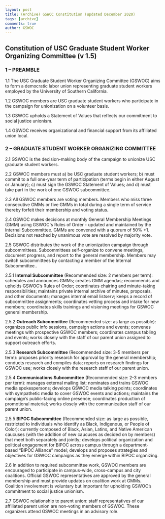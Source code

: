 ```yaml
---
layout: post
title: (Archive) GSWOC Constitution (updated December 2020)
tags: [archive]
comments: true
author: GSWOC
---
```


## Constitution of USC Graduate Student Worker Organizing Committee (v 1.5)

### 1 – PREAMBLE 

1.1 The USC Graduate Student Worker Organizing Committee (GSWOC) aims to form a democratic labor union representing graduate student workers employed by the University of Southern California. 

1.2 GSWOC members are USC graduate student workers who participate in the campaign for unionization on a volunteer basis. 

1.3 GSWOC upholds a Statement of Values that reflects our commitment to social justice unionism.

1.4 GSWOC receives organizational and financial support from its affiliated union local. 

### 2 – GRADUATE STUDENT WORKER ORGANIZING COMMITTEE 

2.1 GSWOC is the decision-making body of the campaign to unionize USC graduate student workers.

2.2 GSWOC members must a) be USC graduate student workers; b) must commit to a full one-year term of participation (terms begin in either August or January); c) must sign the GSWOC Statement of Values; and d) must take part in the work of one GSWOC subcommittee. 

2.3 All GSWOC members are voting members. Members who miss three consecutive GMMs or five GMMs in total during a single term of service thereby forfeit their membership and voting status.

2.4 GSWOC makes decisions at monthly General Membership Meetings (GMM) using GSWOC's Rules of Order - updated and maintained by the Internal Subcommittee. GMMs are convened with a quorum of 50% +1. Decisions not reached by unanimous vote are resolved by majority vote. 

2.5 GSWOC distributes the work of the unionization campaign through subcommittees. Subcommittees self-organize to convene meetings, document progress, and report to the general membership. Members may switch subcommittees by contacting a member of the Internal Subcommittee..

2.5.1 **Internal Subcommittee** (Recommended size: 2 members per term): schedules and announces GMMs; creates GMM agendas; recommends and upholds GSWOC’s Rules of Order; coordinates chairing and minute-taking responsibilities; maintains private internal archive of minutes, proposals, and other documents; manages internal email listserv; keeps a record of subcommittee assignments; coordinates vetting process and intake for new members; coordinates skills trainings and visioning meetings for GSWOC general membership. 

2.5.2 **Outreach Subcommittee** (Recommended size: as large as possible): organizes public info sessions, campaign actions and events; convenes meetings with prospective GSWOC members; coordinates campus tabling and events; works closely with the staff of our parent union assigned to support outreach efforts. 

2.5.3 **Research Subcommittee** (Recommended size: 3-5 members per term): proposes priority research for approval by the general membership; conducts research and compiles data; reports on research findings for GSWOC use; works closely with the research staff of our parent union.

2.5.4 **Communications Subcommittee** (Recommended size: 2-3 members per term): manages external mailing list; nominates and trains GSWOC media spokespersons; develops GSWOC media talking points; coordinates with sympathetic media to cover GSWOC events and actions; maintains the campaign’s public-facing online presence; coordinates production of promotional material; works closely with the communication staff of our parent union. 

2.5.5 **BIPOC Subcommittee** (Recommended size: as large as possible, restricted to individuals who identify as Black, Indigenous, or People of Color): currently composed of Black, Asian, Latinx, and Native American caucuses (with the addition of new caucuses as decided on by members) that meet both separately and jointly; develops political organization and political engagement for BIPOC across campus through a department-based “BIPOC Alliance” model; develops and proposes strategies and objectives for GSWOC campaigns as they emerge within BIPOC organizing.

2.6 In addition to required subcommittee work, GSWOC members are encouraged to participate in campus-wide, cross-campus and city coalitions. Official GSWOC representatives are approved by the general membership and must provide updates on coalition work at GMMs. Coalition involvement is voluntary but important for upholding GSWOC’s commitment to social justice unionism. 

2.7 GSWOC relationship to parent union: staff representatives of our affiliated parent union are non-voting members of GSWOC. These organizers attend GSWOC meetings in an advisory role. 


